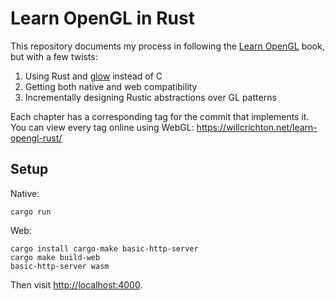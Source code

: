 # Learn OpenGL in Rust

This repository documents my process in following the [Learn OpenGL](https://learnopengl.com/) book, but with a few twists:
1. Using Rust and [glow](https://github.com/grovesNL/glow/) instead of C
2. Getting both native and web compatibility
3. Incrementally designing Rustic abstractions over GL patterns

Each chapter has a corresponding tag for the commit that implements it. You can view every tag online using WebGL: https://willcrichton.net/learn-opengl-rust/

## Setup

Native:

```
cargo run
```

Web:

```
cargo install cargo-make basic-http-server
cargo make build-web
basic-http-server wasm
```

Then visit [http://localhost:4000](http://localhost:4000).
